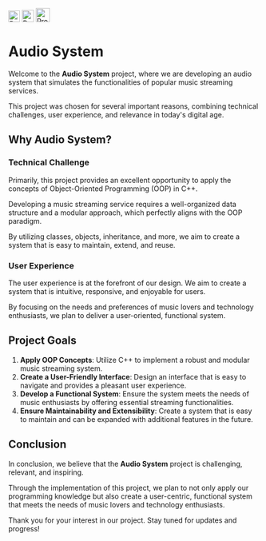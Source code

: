 <a href="https://github.com/SafetImamovic/AudioSystem/blob/main/README.md"><img src="https://img.shields.io/badge/Lang-EN-red" alt="Project Documentation" height="23"></a> <a href="https://github.com/SafetImamovic/AudioSystem/blob/main/README.bs.md"><img src="https://img.shields.io/badge/Lang-BS-blue" alt="Project Documentation" height="24"></a>
<a href="https://safetimamovic.github.io/AudioSystem"><img src="https://img.shields.io/badge/Project%20Documentation-black" alt="Project Documentation" height="28"></a>



# Audio System

Welcome to the **Audio System** project, where we are developing an audio system that simulates the functionalities of popular music streaming services.

This project was chosen for several important reasons, combining technical challenges, user experience, and relevance in today's digital age.

## Why Audio System?

### Technical Challenge

Primarily, this project provides an excellent opportunity to apply the concepts of Object-Oriented Programming (OOP) in C++.

Developing a music streaming service requires a well-organized data structure and a modular approach, which perfectly aligns with the OOP paradigm.

By utilizing classes, objects, inheritance, and more, we aim to create a system that is easy to maintain, extend, and reuse.

### User Experience

The user experience is at the forefront of our design. We aim to create a system that is intuitive, responsive, and enjoyable for users.

By focusing on the needs and preferences of music lovers and technology enthusiasts, we plan to deliver a user-oriented, functional system.

## Project Goals

1. **Apply OOP Concepts**: Utilize C++ to implement a robust and modular music streaming system.
2. **Create a User-Friendly Interface**: Design an interface that is easy to navigate and provides a pleasant user experience.
3. **Develop a Functional System**: Ensure the system meets the needs of music enthusiasts by offering essential streaming functionalities.
4. **Ensure Maintainability and Extensibility**: Create a system that is easy to maintain and can be expanded with additional features in the future.

## Conclusion

In conclusion, we believe that the **Audio System** project is challenging, relevant, and inspiring. 

Through the implementation of this project, we plan to not only apply our programming knowledge but also create a user-centric, functional system that meets the needs of music lovers and technology enthusiasts. 

Thank you for your interest in our project. Stay tuned for updates and progress!